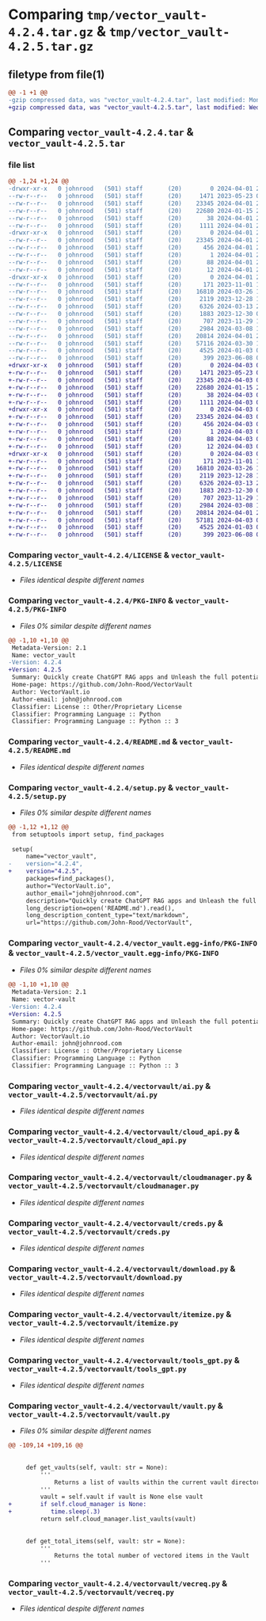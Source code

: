 # Comparing `tmp/vector_vault-4.2.4.tar.gz` & `tmp/vector_vault-4.2.5.tar.gz`

## filetype from file(1)

```diff
@@ -1 +1 @@
-gzip compressed data, was "vector_vault-4.2.4.tar", last modified: Mon Apr  1 23:52:05 2024, max compression
+gzip compressed data, was "vector_vault-4.2.5.tar", last modified: Wed Apr  3 01:10:10 2024, max compression
```

## Comparing `vector_vault-4.2.4.tar` & `vector_vault-4.2.5.tar`

### file list

```diff
@@ -1,24 +1,24 @@
-drwxr-xr-x   0 johnrood   (501) staff       (20)        0 2024-04-01 23:52:05.598690 vector_vault-4.2.4/
--rw-r--r--   0 johnrood   (501) staff       (20)     1471 2023-05-23 07:06:02.000000 vector_vault-4.2.4/LICENSE
--rw-r--r--   0 johnrood   (501) staff       (20)    23345 2024-04-01 23:52:05.598557 vector_vault-4.2.4/PKG-INFO
--rw-r--r--   0 johnrood   (501) staff       (20)    22680 2024-01-15 21:39:47.000000 vector_vault-4.2.4/README.md
--rw-r--r--   0 johnrood   (501) staff       (20)       38 2024-04-01 23:52:05.598723 vector_vault-4.2.4/setup.cfg
--rw-r--r--   0 johnrood   (501) staff       (20)     1111 2024-04-01 23:51:46.000000 vector_vault-4.2.4/setup.py
-drwxr-xr-x   0 johnrood   (501) staff       (20)        0 2024-04-01 23:52:05.596420 vector_vault-4.2.4/vector_vault.egg-info/
--rw-r--r--   0 johnrood   (501) staff       (20)    23345 2024-04-01 23:52:05.000000 vector_vault-4.2.4/vector_vault.egg-info/PKG-INFO
--rw-r--r--   0 johnrood   (501) staff       (20)      456 2024-04-01 23:52:05.000000 vector_vault-4.2.4/vector_vault.egg-info/SOURCES.txt
--rw-r--r--   0 johnrood   (501) staff       (20)        1 2024-04-01 23:52:05.000000 vector_vault-4.2.4/vector_vault.egg-info/dependency_links.txt
--rw-r--r--   0 johnrood   (501) staff       (20)       88 2024-04-01 23:52:05.000000 vector_vault-4.2.4/vector_vault.egg-info/requires.txt
--rw-r--r--   0 johnrood   (501) staff       (20)       12 2024-04-01 23:52:05.000000 vector_vault-4.2.4/vector_vault.egg-info/top_level.txt
-drwxr-xr-x   0 johnrood   (501) staff       (20)        0 2024-04-01 23:52:05.598404 vector_vault-4.2.4/vectorvault/
--rw-r--r--   0 johnrood   (501) staff       (20)      171 2023-11-01 18:30:43.000000 vector_vault-4.2.4/vectorvault/__init__.py
--rw-r--r--   0 johnrood   (501) staff       (20)    16810 2024-03-26 17:36:03.000000 vector_vault-4.2.4/vectorvault/ai.py
--rw-r--r--   0 johnrood   (501) staff       (20)     2119 2023-12-28 19:05:59.000000 vector_vault-4.2.4/vectorvault/cloud_api.py
--rw-r--r--   0 johnrood   (501) staff       (20)     6326 2024-03-13 21:53:47.000000 vector_vault-4.2.4/vectorvault/cloudmanager.py
--rw-r--r--   0 johnrood   (501) staff       (20)     1883 2023-12-30 00:40:36.000000 vector_vault-4.2.4/vectorvault/creds.py
--rw-r--r--   0 johnrood   (501) staff       (20)      707 2023-11-29 18:24:09.000000 vector_vault-4.2.4/vectorvault/download.py
--rw-r--r--   0 johnrood   (501) staff       (20)     2984 2024-03-08 18:43:23.000000 vector_vault-4.2.4/vectorvault/itemize.py
--rw-r--r--   0 johnrood   (501) staff       (20)    20814 2024-04-01 23:51:29.000000 vector_vault-4.2.4/vectorvault/tools_gpt.py
--rw-r--r--   0 johnrood   (501) staff       (20)    57116 2024-03-30 19:04:34.000000 vector_vault-4.2.4/vectorvault/vault.py
--rw-r--r--   0 johnrood   (501) staff       (20)     4525 2024-01-03 00:13:43.000000 vector_vault-4.2.4/vectorvault/vecreq.py
--rw-r--r--   0 johnrood   (501) staff       (20)      399 2023-06-08 04:36:04.000000 vector_vault-4.2.4/vectorvault/wrap.py
+drwxr-xr-x   0 johnrood   (501) staff       (20)        0 2024-04-03 01:10:10.142808 vector_vault-4.2.5/
+-rw-r--r--   0 johnrood   (501) staff       (20)     1471 2023-05-23 07:06:02.000000 vector_vault-4.2.5/LICENSE
+-rw-r--r--   0 johnrood   (501) staff       (20)    23345 2024-04-03 01:10:10.142535 vector_vault-4.2.5/PKG-INFO
+-rw-r--r--   0 johnrood   (501) staff       (20)    22680 2024-01-15 21:39:47.000000 vector_vault-4.2.5/README.md
+-rw-r--r--   0 johnrood   (501) staff       (20)       38 2024-04-03 01:10:10.142886 vector_vault-4.2.5/setup.cfg
+-rw-r--r--   0 johnrood   (501) staff       (20)     1111 2024-04-03 01:09:08.000000 vector_vault-4.2.5/setup.py
+drwxr-xr-x   0 johnrood   (501) staff       (20)        0 2024-04-03 01:10:10.140926 vector_vault-4.2.5/vector_vault.egg-info/
+-rw-r--r--   0 johnrood   (501) staff       (20)    23345 2024-04-03 01:10:10.000000 vector_vault-4.2.5/vector_vault.egg-info/PKG-INFO
+-rw-r--r--   0 johnrood   (501) staff       (20)      456 2024-04-03 01:10:10.000000 vector_vault-4.2.5/vector_vault.egg-info/SOURCES.txt
+-rw-r--r--   0 johnrood   (501) staff       (20)        1 2024-04-03 01:10:10.000000 vector_vault-4.2.5/vector_vault.egg-info/dependency_links.txt
+-rw-r--r--   0 johnrood   (501) staff       (20)       88 2024-04-03 01:10:10.000000 vector_vault-4.2.5/vector_vault.egg-info/requires.txt
+-rw-r--r--   0 johnrood   (501) staff       (20)       12 2024-04-03 01:10:10.000000 vector_vault-4.2.5/vector_vault.egg-info/top_level.txt
+drwxr-xr-x   0 johnrood   (501) staff       (20)        0 2024-04-03 01:10:10.142381 vector_vault-4.2.5/vectorvault/
+-rw-r--r--   0 johnrood   (501) staff       (20)      171 2023-11-01 18:30:43.000000 vector_vault-4.2.5/vectorvault/__init__.py
+-rw-r--r--   0 johnrood   (501) staff       (20)    16810 2024-03-26 17:36:03.000000 vector_vault-4.2.5/vectorvault/ai.py
+-rw-r--r--   0 johnrood   (501) staff       (20)     2119 2023-12-28 19:05:59.000000 vector_vault-4.2.5/vectorvault/cloud_api.py
+-rw-r--r--   0 johnrood   (501) staff       (20)     6326 2024-03-13 21:53:47.000000 vector_vault-4.2.5/vectorvault/cloudmanager.py
+-rw-r--r--   0 johnrood   (501) staff       (20)     1883 2023-12-30 00:40:36.000000 vector_vault-4.2.5/vectorvault/creds.py
+-rw-r--r--   0 johnrood   (501) staff       (20)      707 2023-11-29 18:24:09.000000 vector_vault-4.2.5/vectorvault/download.py
+-rw-r--r--   0 johnrood   (501) staff       (20)     2984 2024-03-08 18:43:23.000000 vector_vault-4.2.5/vectorvault/itemize.py
+-rw-r--r--   0 johnrood   (501) staff       (20)    20814 2024-04-01 23:51:29.000000 vector_vault-4.2.5/vectorvault/tools_gpt.py
+-rw-r--r--   0 johnrood   (501) staff       (20)    57181 2024-04-03 01:08:55.000000 vector_vault-4.2.5/vectorvault/vault.py
+-rw-r--r--   0 johnrood   (501) staff       (20)     4525 2024-01-03 00:13:43.000000 vector_vault-4.2.5/vectorvault/vecreq.py
+-rw-r--r--   0 johnrood   (501) staff       (20)      399 2023-06-08 04:36:04.000000 vector_vault-4.2.5/vectorvault/wrap.py
```

### Comparing `vector_vault-4.2.4/LICENSE` & `vector_vault-4.2.5/LICENSE`

 * *Files identical despite different names*

### Comparing `vector_vault-4.2.4/PKG-INFO` & `vector_vault-4.2.5/PKG-INFO`

 * *Files 0% similar despite different names*

```diff
@@ -1,10 +1,10 @@
 Metadata-Version: 2.1
 Name: vector_vault
-Version: 4.2.4
+Version: 4.2.5
 Summary: Quickly create ChatGPT RAG apps and Unleash the full potential of GenAI with Vector Vault
 Home-page: https://github.com/John-Rood/VectorVault
 Author: VectorVault.io
 Author-email: john@johnrood.com
 Classifier: License :: Other/Proprietary License
 Classifier: Programming Language :: Python
 Classifier: Programming Language :: Python :: 3
```

### Comparing `vector_vault-4.2.4/README.md` & `vector_vault-4.2.5/README.md`

 * *Files identical despite different names*

### Comparing `vector_vault-4.2.4/setup.py` & `vector_vault-4.2.5/setup.py`

 * *Files 0% similar despite different names*

```diff
@@ -1,12 +1,12 @@
 from setuptools import setup, find_packages
 
 setup(
     name="vector_vault",
-    version="4.2.4",
+    version="4.2.5",
     packages=find_packages(),
     author="VectorVault.io",
     author_email="john@johnrood.com",
     description="Quickly create ChatGPT RAG apps and Unleash the full potential of GenAI with Vector Vault",
     long_description=open('README.md').read(),
     long_description_content_type="text/markdown",
     url="https://github.com/John-Rood/VectorVault",
```

### Comparing `vector_vault-4.2.4/vector_vault.egg-info/PKG-INFO` & `vector_vault-4.2.5/vector_vault.egg-info/PKG-INFO`

 * *Files 0% similar despite different names*

```diff
@@ -1,10 +1,10 @@
 Metadata-Version: 2.1
 Name: vector-vault
-Version: 4.2.4
+Version: 4.2.5
 Summary: Quickly create ChatGPT RAG apps and Unleash the full potential of GenAI with Vector Vault
 Home-page: https://github.com/John-Rood/VectorVault
 Author: VectorVault.io
 Author-email: john@johnrood.com
 Classifier: License :: Other/Proprietary License
 Classifier: Programming Language :: Python
 Classifier: Programming Language :: Python :: 3
```

### Comparing `vector_vault-4.2.4/vectorvault/ai.py` & `vector_vault-4.2.5/vectorvault/ai.py`

 * *Files identical despite different names*

### Comparing `vector_vault-4.2.4/vectorvault/cloud_api.py` & `vector_vault-4.2.5/vectorvault/cloud_api.py`

 * *Files identical despite different names*

### Comparing `vector_vault-4.2.4/vectorvault/cloudmanager.py` & `vector_vault-4.2.5/vectorvault/cloudmanager.py`

 * *Files identical despite different names*

### Comparing `vector_vault-4.2.4/vectorvault/creds.py` & `vector_vault-4.2.5/vectorvault/creds.py`

 * *Files identical despite different names*

### Comparing `vector_vault-4.2.4/vectorvault/download.py` & `vector_vault-4.2.5/vectorvault/download.py`

 * *Files identical despite different names*

### Comparing `vector_vault-4.2.4/vectorvault/itemize.py` & `vector_vault-4.2.5/vectorvault/itemize.py`

 * *Files identical despite different names*

### Comparing `vector_vault-4.2.4/vectorvault/tools_gpt.py` & `vector_vault-4.2.5/vectorvault/tools_gpt.py`

 * *Files identical despite different names*

### Comparing `vector_vault-4.2.4/vectorvault/vault.py` & `vector_vault-4.2.5/vectorvault/vault.py`

 * *Files 0% similar despite different names*

```diff
@@ -109,14 +109,16 @@
 
 
     def get_vaults(self, vault: str = None):
         '''
             Returns a list of vaults within the current vault directory 
         '''
         vault = self.vault if vault is None else vault
+        if self.cloud_manager is None:
+           time.sleep(.3)
         return self.cloud_manager.list_vaults(vault)
 
 
     def get_total_items(self, vault: str = None):
         '''
             Returns the total number of vectored items in the Vault
         '''
```

### Comparing `vector_vault-4.2.4/vectorvault/vecreq.py` & `vector_vault-4.2.5/vectorvault/vecreq.py`

 * *Files identical despite different names*


